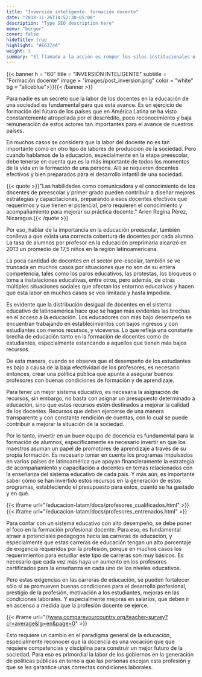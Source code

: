 ```yaml
---
title: "Inversión inteligente: formación docente"
date: "2018-11-26T14:52:30-05:00"
description: "Type SEO description here"
menu: "burger"
cover: false
hideTitle: true
highlight: "#E6374A"
weight: 3
summary: "El llamado a la acción es romper los silos institucionales o temáticos y  sumar datos y recursos escasos de entidades y/o organizaciones, incluso supranacionalmente. El esfuerzo que se propone es focalizar el intercambio de conocimiento, organizarlo e integrarlo, para que la labor de los docentes sea cada vez más reconocida y remunerada, además que genere un cambio en el paradigma general de la educación, especialmente al reconocer que la docencia es una vocación que requiere competencias y disciplina para construir un mejor futuro de la sociedad."
---
```


{{< banner
  h = "60"
  title = "INVERSIÓN INTELIGENTE"
  subtitle = "Formación docente"
  image = "images/post_inversion.png"
  color = "white"
  bg = "aliceblue">}}{{< /banner >}}

Para nadie es un secreto que la labor de los docentes en la educación de una sociedad es fundamental para que esta avance. Es un ejercicio de formación del futuro de los países que en América Latina se ha visto constantemente atropellada por el descrédito, poco reconocimiento y baja remuneración de estos actores tan importantes para el avance de nuestros países.

En muchos casos se considera que la labor del docente no es tan importante como en otro tipo de labores de producción de la sociedad. Pero cuando hablamos de la educación, especialmente en la etapa preescolar, debe tenerse en cuenta que es la más importante de todos los momentos de la vida en la formación de una persona. Allí se requieren docentes efectivos y bien preparados para el desarrollo infantil de una sociedad.

{{< quote >}}"Las habilidades como comunicadora y el conocimiento de los docentes de preescolar y primer grado pueden contribuir a diseñar mejores estrategias y capacitaciones, preparando a esos docentes efectivos que requerimos y que tienen el potencial, pero requieren el conocimiento y acompañamiento para mejorar su práctica docente."
Arlen Regina Pérez, Nicaragua.{{< /quote >}}

Por eso, hablar de la importancia en la educación preescolar, también conlleva a que exista una correcta cobertura de docentes por cada alumno. La tasa de alumnos por profesor en la educación preprimaria alcanzó en 2013 un promedio de 17,5 niños en la región latinoamericana.

<!--
Aquí va la gráfica de razón de alumnos por profesor
-->

La poca cantidad de docentes en el sector pre-escolar, también se ve truncada en muchos casos por situaciones que no son de su entera competencia, tales como los paros educativos, las protestas, los bloqueos o toma a instalaciones educativas, entre otros, pero además, de otras múltiples situaciones sociales que afectan los entornos educativos y hacen que esta labor en muchos casos se vea limitada y hasta impedida.

Es evidente que la distribución desigual de docentes en el sistema educativo de latinoamérica hace que se hagan más evidentes las brechas en el acceso a la educación. Los educadores con más bajo desempeño se encuentran trabajando en establecimientos con bajos ingresos y con estudiantes con menos recursos, y viceversa. Lo que refleja una constante brecha de educación tanto en la formación de docentes como de estudiantes, especialmente estancando a aquellos que tienen más bajos recursos.

De esta manera, cuando se observa que el desempeño de los estudiantes es bajo a causa de la baja efectividad de los profesores, es necesario entonces, crear una política pública que apunte a asegurar buenos profesores con buenas condiciones de formación y de aprendizaje.

Para tener un mejor sistema educativo, es necesaria la asignación de recursos, sin embargo, no basta con asignar un presupuesto determinado a educación, sino que estos recursos estén destinados a mejorar la calidad de los docentes. Recursos que deben ejercerse de una manera transparente y con constante rendición de cuentas, con lo cual se puede contribuir a mejorar la situación de la sociedad.

Por lo tanto, invertir en un buen equipo de docencia es fundamental para la formación de alumnos, específicamente es necesario invertir en que los maestros asuman un papel de promotores de aprendizaje a través de su propia formación. Es necesario tomar en cuenta los programas impulsados en varios países de latinoamérica que apoyan financieramente la estrategia de acompañamiento y capacitación a docentes en temas relacionados con la enseñanza del sistema educativo de cada país. Y más aún, es importante saber cómo se han invertido estos recursos en la generación de estos programas, estableciendo el presupuesto para estos, cuanto se ha gastado y en qué.

<!--
Aquí va la gráfica de profesores certificados
-->
{{< iframe url="/educacion-latam/docs/profesores_cualificados.html" >}}
{{< iframe url="/educacion-latam/docs/profesores_entrenados.html" >}}

Para contar con un sistema educativo con alto desempeño, se debe poner el foco en la formación profesional docente. Para eso, es fundamental atraer a potenciales pedagogos hacia las carreras de educación, y especialmente que estas carreras de educación tengan un alto porcentaje de exigencia requeridos por la profesión, porque en muchos casos los requerimientos para estudiar este tipo de carreras son muy básicos. Es necesario que cada vez más haya un aumento en los profesores certificados para la enseñanza en cada uno de los niveles educativos.

Pero estas exigencias en las carreras de educación, se pueden fortalecer sólo si se promueven buenas condiciones para el desarrollo profesional, prestigio de la profesión, motivación a los estudiantes, mejoras en las condiciones laborales. Y especialmente mejoras en salarios, que deben ir en ascenso a medida que la profesión docente se ejerce.

{{< iframe url="//www.compareyourcountry.org/teacher-survey?cr=average&lg=en&page=0" >}}

Esto requiere un cambio en el paradigma general de la educación, especialmente reconocer que la docencia es una vocación que que requiere competencias y disciplina para construir un mejor futuro de la sociedad. Para eso es primordial la labor de los gobiernos en la generación de políticas públicas en torno a que las personas escojan esta profesión y que se les garantice unas correctas condiciones laborales.
